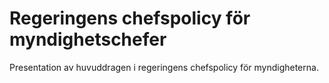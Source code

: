 # Regeringens chefspolicy för myndighetschefer

Presentation av huvuddragen i regeringens chefspolicy för myndigheterna.
